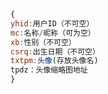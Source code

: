 ```javascript
{
yhid:用户ID（不可空）
mc:名称/昵称（可为空）
xb:性别（不可空）
csrq:出生日期（不可空）
txtpm:头像(存放头像名)
tpdz：头像缩略图地址
}

```
